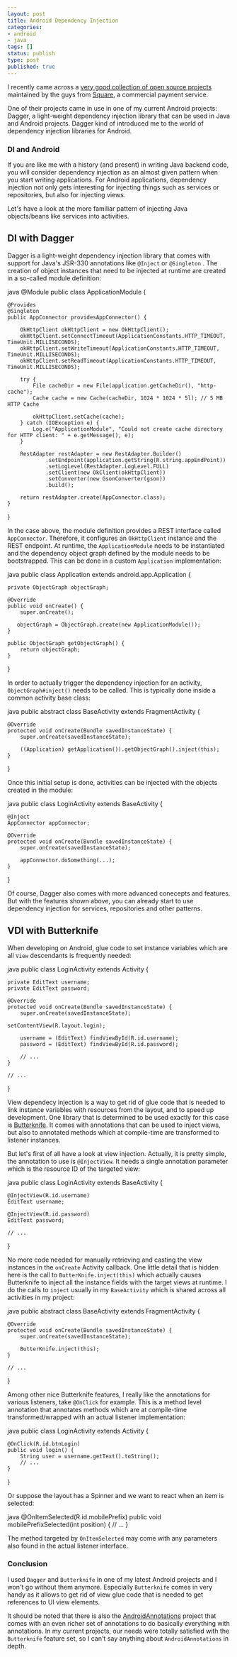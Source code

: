 ```yaml
---
layout: post
title: Android Dependency Injection
categories:
- android
- java
tags: []
status: publish
type: post
published: true
---
```

I recently came across a [very good collection of open source projects](http://square.github.io/) maintained by the guys from [Square](https://squareup.com/), a commercial payment service. 

One of their projects came in use in one of my current Android projects: Dagger, a light-weight dependency injection library that can be used in Java and Android projects. Dagger kind of introduced me to the world of dependency injection libraries for Android.

### DI and Android

If you are like me with a history (and present) in writing Java backend code, you will consider dependency injection as an almost given pattern when you start writing applications. For Android applications, dependency injection not only gets interesting for injecting things such as services or repositories, but also for injecting views. 

Let's have a look at the more familiar pattern of injecting Java objects/beans like services into activities.

## DI with Dagger

Dagger is a light-weight dependency injection library that comes with support for Java's JSR-330 annotations like `@Inject` or `@Singleton` . The creation of object instances that need to be injected at runtime are created in a so-called module definition:

</code></pre>java
@Module
public class ApplicationModule {

    @Provides
    @Singleton
    public AppConnector providesAppConnector() {

        OkHttpClient okHttpClient = new OkHttpClient();
        okHttpClient.setConnectTimeout(ApplicationConstants.HTTP_TIMEOUT, TimeUnit.MILLISECONDS);
        okHttpClient.setWriteTimeout(ApplicationConstants.HTTP_TIMEOUT, TimeUnit.MILLISECONDS);
        okHttpClient.setReadTimeout(ApplicationConstants.HTTP_TIMEOUT, TimeUnit.MILLISECONDS);

        try {
            File cacheDir = new File(application.getCacheDir(), "http-cache");
            Cache cache = new Cache(cacheDir, 1024 * 1024 * 5l); // 5 MB HTTP Cache

            okHttpClient.setCache(cache);
        } catch (IOException e) {
            Log.e("ApplicationModule", "Could not create cache directory for HTTP client: " + e.getMessage(), e);
        }

        RestAdapter restAdapter = new RestAdapter.Builder()
                .setEndpoint(application.getString(R.string.appEndPoint))
                .setLogLevel(RestAdapter.LogLevel.FULL)
                .setClient(new OkClient(okHttpClient))
                .setConverter(new GsonConverter(gson))
                .build();

        return restAdapter.create(AppConnector.class);
    }
}
</code></pre>

In the case above, the module definition provides a REST interface called `AppConnector`. Therefore, it configures an `OkHttpClient` instance and the REST endpoint. At runtime, the `ApplicationModule` needs to be instantiated and the dependency object graph defined by the module needs to be bootstrapped. This can be done in a custom `Application` implementation:

</code></pre>java
public class Application extends android.app.Application {

    private ObjectGraph objectGraph;

    @Override
    public void onCreate() {
        super.onCreate();

       objectGraph = ObjectGraph.create(new ApplicationModule());
    }

    public ObjectGraph getObjectGraph() {
        return objectGraph;
    }
}
</code></pre>

In order to actually trigger the dependency injection for an activity, `ObjectGraph#inject()` needs to be called. This is typically done inside a common activity base class:

</code></pre>java
public abstract class BaseActivity extends FragmentActivity {

    @Override
    protected void onCreate(Bundle savedInstanceState) {
        super.onCreate(savedInstanceState);

        ((Application) getApplication()).getObjectGraph().inject(this);
    }
}
</code></pre>

Once this initial setup is done, activities can be injected with the objects created in the module:

</code></pre>java
public class LoginActivity extends BaseActivity {

    @Inject
    AppConnector appConnector;

    @Override
    protected void onCreate(Bundle savedInstanceState) {
        super.onCreate(savedInstanceState);

        appConnector.doSomething(...);
    }
}
</code></pre>

Of course, Dagger also comes with more advanced conecepts and features. But with the features shown above, you can already start to use dependency injection for services, repositories and other patterns.

## VDI with Butterknife

When developing on Android, glue code to set instance variables which are all `View` descendants is frequently needed:

</code></pre>java
public class LoginActivity extends Activity {

    private EditText username;
    private EditText password;

    @Override
    protected void onCreate(Bundle savedInstanceState) {
        super.onCreate(savedInstanceState);

	setContentView(R.layout.login);
        
        username = (EditText) findViewById(R.id.username);
        password = (EditText) findViewById(R.id.password);

        // ...
    }

    // ...
}
</code></pre>

View dependecy injection is a way to get rid of glue code that is needed to link instance variables with resources from the layout, and to speed up development. One library that is determined to be used exactly for this case is [Butterknife](http://jakewharton.github.io/butterknife/). It comes with annotations that can be used to inject views, but also to annotated methods which at compile-time are transformed to listener instances.

But let's first of all have a look at view injection. Actually, it is pretty simple, the annotation to use is `@InjectView`. It needs a single annotation parameter which is the resource ID of the targeted view:

</code></pre>java
public class LoginActivity extends BaseActivity {

    @InjectView(R.id.username)
    EditText username;

    @InjectView(R.id.password)
    EditText password;

    // ...
}
</code></pre>

No more code needed for manually retrieving and casting the view instances in the `onCreate` Activity callback. One little detail that is hidden here is the call to `ButterKnife.inject(this)` which actually causes Butterknife to inject all the instance fields with the target views at runtime. I do the calls to `inject` usually in my `BaseActivity` which is shared across all activities in my project:

</code></pre>java
public abstract class BaseActivity extends FragmentActivity {

    @Override
    protected void onCreate(Bundle savedInstanceState) {
        super.onCreate(savedInstanceState);

        ButterKnife.inject(this);
    }

    // ...
}
</code></pre>

Among other nice Butterknife features, I really like the annotations for various listeners, take `@OnClick` for example. This is a method level annotation that annotates methods which are at compile-time transformed/wrapped with an actual listener implementation:

</code></pre>java
public class LoginActivity extends Activity {

    @OnClick(R.id.btnLogin)
    public void login() {
        String user = username.getText().toString();
        // ...
    }
}
</code></pre>

Or suppose the layout has a Spinner and we want to react when an item is selected:

</code></pre>java
@OnItemSelected(R.id.mobilePrefix)
public void mobilePrefixSelected(int position) {
    // ...
}
</code></pre>

The method targeted by `OnItemSelected` may come with any parameters also found in the actual listener interface.

### Conclusion

I used `Dagger` and `Butterknife` in one of my latest Android projects and I won't go without them anymore. Especially `Butterknife` comes in very handy as it allows to get rid of view glue code that is needed to get references to UI view elements.

It should be noted that there is also the [AndroidAnnotations](http://androidannotations.org/) project that comes with an even richer set of annotations to do basically everything with annotations. In my current projects, our needs were totally satisfied with the `Butterknife` feature set, so I can't say anything about `AndroidAnnotations` in depth. 
